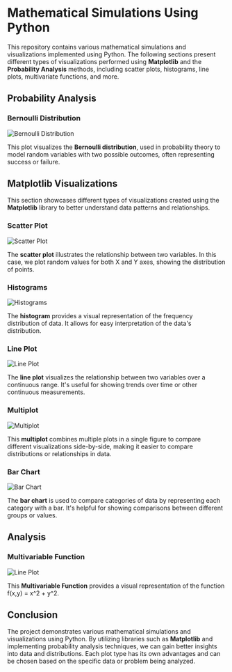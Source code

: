 # Mathematical Simulations Using Python

This repository contains various mathematical simulations and visualizations implemented using Python. The following sections present different types of visualizations performed using **Matplotlib** and the **Probability Analysis** methods, including scatter plots, histograms, line plots, multivariate functions, and more.

## Probability Analysis

### Bernoulli Distribution
![Bernoulli Distribution](/Probability/Bernoulli_Distribution.png)

This plot visualizes the **Bernoulli distribution**, used in probability theory to model random variables with two possible outcomes, often representing success or failure.

## Matplotlib Visualizations

This section showcases different types of visualizations created using the **Matplotlib** library to better understand data patterns and relationships.

### Scatter Plot
![Scatter Plot](/Matplotlib/Images/Scatter_Plot.png)

The **scatter plot** illustrates the relationship between two variables. In this case, we plot random values for both X and Y axes, showing the distribution of points.

### Histograms
![Histograms](/Matplotlib/Images/Histograme.png)

The **histogram** provides a visual representation of the frequency distribution of data. It allows for easy interpretation of the data's distribution.

### Line Plot
![Line Plot](/Matplotlib/Images/Line_Plot.png)

The **line plot** visualizes the relationship between two variables over a continuous range. It's useful for showing trends over time or other continuous measurements.

### Multiplot
![Multiplot](/Matplotlib/Images/Multiplots.png)

This **multiplot** combines multiple plots in a single figure to compare different visualizations side-by-side, making it easier to compare distributions or relationships in data.

### Bar Chart
![Bar Chart](/Matplotlib/Images/Bar_Chart.png)

The **bar chart** is used to compare categories of data by representing each category with a bar. It's helpful for showing comparisons between different groups or values.

## Analysis
### Multivariable Function
![Line Plot](/Analysis/Images/Multivariable_Function.png)

This **Multivariable Function** provides a visual representation of the function f(x,y) = x^2 + y^2.

## Conclusion

The project demonstrates various mathematical simulations and visualizations using Python. By utilizing libraries such as **Matplotlib** and implementing probability analysis techniques, we can gain better insights into data and distributions. Each plot type has its own advantages and can be chosen based on the specific data or problem being analyzed.
